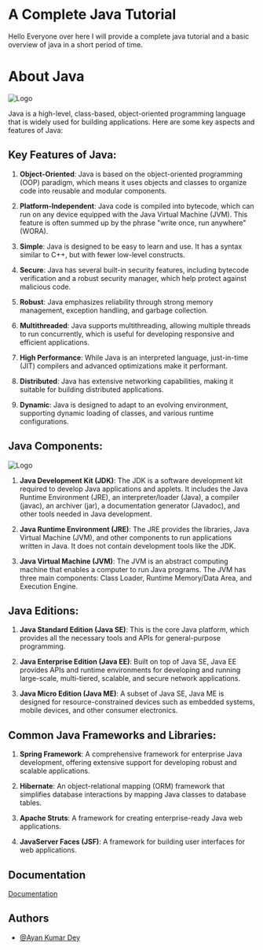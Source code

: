 
# A Complete Java Tutorial

Hello Everyone over here I will provide a complete java tutorial and a basic overview of java in a short period of time.

# About Java

![Logo](https://www.gcreddy.com/wp-content/uploads/2021/05/Java-Programming-Language-1.png)

Java is a high-level, class-based, object-oriented programming language that is widely used for building applications. Here are some key aspects and features of Java:

## Key Features of Java:

1. **Object-Oriented**: Java is based on the object-oriented programming (OOP) paradigm, which means it uses objects and classes to organize code into reusable and modular components.
   
2. **Platform-Independent**: Java code is compiled into bytecode, which can run on any device equipped with the Java Virtual Machine (JVM). This feature is often summed up by the phrase "write once, run anywhere" (WORA).

3. **Simple**: Java is designed to be easy to learn and use. It has a syntax similar to C++, but with fewer low-level constructs.

4. **Secure**: Java has several built-in security features, including bytecode verification and a robust security manager, which help protect against malicious code.

5. **Robust**: Java emphasizes reliability through strong memory management, exception handling, and garbage collection.

6. **Multithreaded**: Java supports multithreading, allowing multiple threads to run concurrently, which is useful for developing responsive and efficient applications.

7. **High Performance**: While Java is an interpreted language, just-in-time (JIT) compilers and advanced optimizations make it performant.

8. **Distributed**: Java has extensive networking capabilities, making it suitable for building distributed applications.

9. **Dynamic**: Java is designed to adapt to an evolving environment, supporting dynamic loading of classes, and various runtime configurations.

## Java Components:

![Logo](https://miro.medium.com/v2/resize:fit:828/format:webp/1*MHpdx5oni3ymFQDKDFbWLQ.png)

1. **Java Development Kit (JDK)**: The JDK is a software development kit required to develop Java applications and applets. It includes the Java Runtime Environment (JRE), an interpreter/loader (Java), a compiler (javac), an archiver (jar), a documentation generator (Javadoc), and other tools needed in Java development.

2. **Java Runtime Environment (JRE)**: The JRE provides the libraries, Java Virtual Machine (JVM), and other components to run applications written in Java. It does not contain development tools like the JDK.

3. **Java Virtual Machine (JVM)**: The JVM is an abstract computing machine that enables a computer to run Java programs. The JVM has three main components: Class Loader, Runtime Memory/Data Area, and Execution Engine.

## Java Editions:

1. **Java Standard Edition (Java SE)**: This is the core Java platform, which provides all the necessary tools and APIs for general-purpose programming.

2. **Java Enterprise Edition (Java EE)**: Built on top of Java SE, Java EE provides APIs and runtime environments for developing and running large-scale, multi-tiered, scalable, and secure network applications.

3. **Java Micro Edition (Java ME)**: A subset of Java SE, Java ME is designed for resource-constrained devices such as embedded systems, mobile devices, and other consumer electronics.

## Common Java Frameworks and Libraries:

1. **Spring Framework**: A comprehensive framework for enterprise Java development, offering extensive support for developing robust and scalable applications.
   
2. **Hibernate**: An object-relational mapping (ORM) framework that simplifies database interactions by mapping Java classes to database tables.

3. **Apache Struts**: A framework for creating enterprise-ready Java web applications.

4. **JavaServer Faces (JSF)**: A framework for building user interfaces for web applications.

## Documentation

[Documentation](https://docs.oracle.com/javase/tutorial/tutorialLearningPaths.html)


## Authors

- [@Ayan Kumar Dey](https://github.com/AyanKumarDey)


